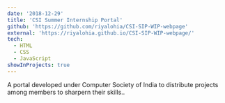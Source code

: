 ```yaml
---
date: '2018-12-29'
title: 'CSI Summer Internship Portal'
github: 'https://github.com/riyalohia/CSI-SIP-WIP-webpage'
external: 'https://riyalohia.github.io/CSI-SIP-WIP-webpage/'
tech:
  - HTML
  - CSS
  - JavaScript
showInProjects: true
---
```


A portal developed under Computer Society of India to distribute projects among members to sharpern their skills..
